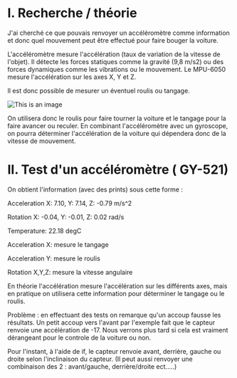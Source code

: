 # I. Recherche / théorie 


J'ai cherché ce que pouvais renvoyer un accéléromètre comme information et donc quel mouvement peut être effectué pour faire bouger la voiture.

L'accéléromètre mesure l'accélération (taux de variation de la vitesse de l'objet). 
Il détecte les forces statiques comme la gravité (9,8 m/s2) ou des forces dynamiques comme les vibrations ou le mouvement. 
Le MPU-6050 mesure l'accélération sur les axes X, Y et Z.

Il est donc possible de mesurer un éventuel roulis ou tangage. 

![This is an image](https://upload.wikimedia.org/wikipedia/commons/1/1b/A%C3%A9ronef_%28Beech_bimoteur%29_et_ses_axes.png)

On utilisera donc le roulis pour faire tourner la voiture et le tangage pour la faire avancer ou reculer.
En combinant l'accéléromètre avec un gyroscope, on pourra déterminer l'accélération de la voiture qui dépendera donc de la vitesse de mouvement. 

# II. Test d'un accéléromètre ( GY-521)


On obtient l'information (avec des prints) sous cette forme :

Acceleration X: 7.10, Y: 7.14, Z: -0.79 m/s^2

Rotation X: -0.04, Y: -0.01, Z: 0.02 rad/s

Temperature: 22.18 degC

Acceleration X: mesure le tangage 

Acceleration Y: mesure le roulis

Rotation X,Y,Z: mesure la vitesse angulaire

En théorie l'accélération mesure l'accélération sur les différents axes, mais en pratique on utilisera cette information pour déterminer le tangage ou le roulis.

Problème : en effectuant des tests on remarque qu'un accoup fausse les résultats.
Un petit accoup vers l'avant par l'exemple fait que le capteur renvoie une accélération de -17.
Nous verrons plus tard si cela est vraiment dérangeant pour le controle de la voiture ou non.

Pour l'instant, à l'aide de if, le capteur renvoie avant, derrière, gauche ou droite selon l'inclinaison du capteur.
(Il peut aussi renvoyer une combinaison des 2 : avant/gauche, derrière/droite ect.....)
